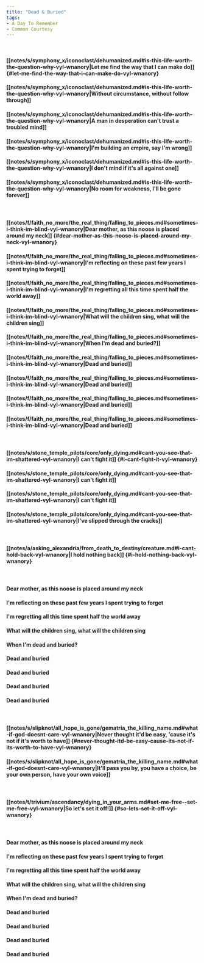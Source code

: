 ```yaml
---
title: "Dead & Buried"
tags:
- A Day To Remember
- Common Courtesy
---
```

&nbsp;
#### [[notes/s/symphony_x/iconoclast/dehumanized.md#is-this-life-worth-the-question-why-vyl-wnanory|Let me find the way that I can make do]] {#let-me-find-the-way-that-i-can-make-do-vyl-wnanory}
#### [[notes/s/symphony_x/iconoclast/dehumanized.md#is-this-life-worth-the-question-why-vyl-wnanory|Without circumstance, without follow through]]
#### [[notes/s/symphony_x/iconoclast/dehumanized.md#is-this-life-worth-the-question-why-vyl-wnanory|A man in desperation can't trust a troubled mind]]
#### [[notes/s/symphony_x/iconoclast/dehumanized.md#is-this-life-worth-the-question-why-vyl-wnanory|I'm building an empire, say I'm wrong]]
#### [[notes/s/symphony_x/iconoclast/dehumanized.md#is-this-life-worth-the-question-why-vyl-wnanory|I don't mind if it's all against one]]
#### [[notes/s/symphony_x/iconoclast/dehumanized.md#is-this-life-worth-the-question-why-vyl-wnanory|No room for weakness, I'll be gone forever]]
&nbsp;
#### [[notes/f/faith_no_more/the_real_thing/falling_to_pieces.md#sometimes-i-think-im-blind-vyl-wnanory|Dear mother, as this noose is placed around my neck]] {#dear-mother-as-this-noose-is-placed-around-my-neck-vyl-wnanory}
#### [[notes/f/faith_no_more/the_real_thing/falling_to_pieces.md#sometimes-i-think-im-blind-vyl-wnanory|I'm reflecting on these past few years I spent trying to forget]]
#### [[notes/f/faith_no_more/the_real_thing/falling_to_pieces.md#sometimes-i-think-im-blind-vyl-wnanory|I'm regretting all this time spent half the world away]]
#### [[notes/f/faith_no_more/the_real_thing/falling_to_pieces.md#sometimes-i-think-im-blind-vyl-wnanory|What will the children sing, what will the children sing]]
#### [[notes/f/faith_no_more/the_real_thing/falling_to_pieces.md#sometimes-i-think-im-blind-vyl-wnanory|When I'm dead and buried?]]
#### [[notes/f/faith_no_more/the_real_thing/falling_to_pieces.md#sometimes-i-think-im-blind-vyl-wnanory|Dead and buried]]
#### [[notes/f/faith_no_more/the_real_thing/falling_to_pieces.md#sometimes-i-think-im-blind-vyl-wnanory|Dead and buried]]
#### [[notes/f/faith_no_more/the_real_thing/falling_to_pieces.md#sometimes-i-think-im-blind-vyl-wnanory|Dead and buried]]
#### [[notes/f/faith_no_more/the_real_thing/falling_to_pieces.md#sometimes-i-think-im-blind-vyl-wnanory|Dead and buried]]
&nbsp;
#### [[notes/s/stone_temple_pilots/core/only_dying.md#cant-you-see-that-im-shattered-vyl-wnanory|I can't fight it]] {#i-cant-fight-it-vyl-wnanory}
#### [[notes/s/stone_temple_pilots/core/only_dying.md#cant-you-see-that-im-shattered-vyl-wnanory|I can't fight it]]
#### [[notes/s/stone_temple_pilots/core/only_dying.md#cant-you-see-that-im-shattered-vyl-wnanory|I can't fight it]]
#### [[notes/s/stone_temple_pilots/core/only_dying.md#cant-you-see-that-im-shattered-vyl-wnanory|I've slipped through the cracks]]
&nbsp;
#### [[notes/a/asking_alexandria/from_death_to_destiny/creature.md#i-cant-hold-back-vyl-wnanory|I hold nothing back]] {#i-hold-nothing-back-vyl-wnanory}
&nbsp;
#### Dear mother, as this noose is placed around my neck
#### I'm reflecting on these past few years I spent trying to forget
#### I'm regretting all this time spent half the world away
#### What will the children sing, what will the children sing
#### When I'm dead and buried?
#### Dead and buried
#### Dead and buried
#### Dead and buried
#### Dead and buried
&nbsp;
#### [[notes/s/slipknot/all_hope_is_gone/gematria_the_killing_name.md#what-if-god-doesnt-care-vyl-wnanory|Never thought it'd be easy, 'cause it's not if it's worth to have]] {#never-thought-itd-be-easy-cause-its-not-if-its-worth-to-have-vyl-wnanory}
#### [[notes/s/slipknot/all_hope_is_gone/gematria_the_killing_name.md#what-if-god-doesnt-care-vyl-wnanory|It'll pass you by, you have a choice, be your own person, have your own voice]]
&nbsp;
#### [[notes/t/trivium/ascendancy/dying_in_your_arms.md#set-me-free--set-me-free-vyl-wnanory|So let's set it off!]] {#so-lets-set-it-off-vyl-wnanory}
&nbsp;
#### Dear mother, as this noose is placed around my neck
#### I'm reflecting on these past few years I spent trying to forget
#### I'm regretting all this time spent half the world away
#### What will the children sing, what will the children sing
#### When I'm dead and buried?
#### Dead and buried
#### Dead and buried
#### Dead and buried
#### Dead and buried
